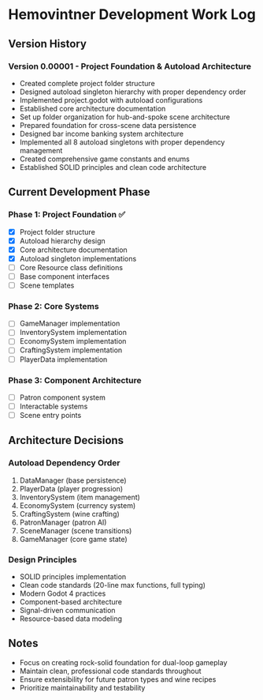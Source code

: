 # Hemovintner Development Work Log

## Version History

### Version 0.00001 - Project Foundation & Autoload Architecture
- Created complete project folder structure
- Designed autoload singleton hierarchy with proper dependency order
- Implemented project.godot with autoload configurations
- Established core architecture documentation
- Set up folder organization for hub-and-spoke scene architecture
- Prepared foundation for cross-scene data persistence
- Designed bar income banking system architecture
- Implemented all 8 autoload singletons with proper dependency management
- Created comprehensive game constants and enums
- Established SOLID principles and clean code architecture

## Current Development Phase

### Phase 1: Project Foundation ✅
- [x] Project folder structure
- [x] Autoload hierarchy design
- [x] Core architecture documentation
- [x] Autoload singleton implementations
- [ ] Core Resource class definitions
- [ ] Base component interfaces
- [ ] Scene templates

### Phase 2: Core Systems
- [ ] GameManager implementation
- [ ] InventorySystem implementation
- [ ] EconomySystem implementation
- [ ] CraftingSystem implementation
- [ ] PlayerData implementation

### Phase 3: Component Architecture
- [ ] Patron component system
- [ ] Interactable systems
- [ ] Scene entry points

## Architecture Decisions

### Autoload Dependency Order
1. DataManager (base persistence)
2. PlayerData (player progression)
3. InventorySystem (item management)
4. EconomySystem (currency system)
5. CraftingSystem (wine crafting)
6. PatronManager (patron AI)
7. SceneManager (scene transitions)
8. GameManager (core game state)

### Design Principles
- SOLID principles implementation
- Clean code standards (20-line max functions, full typing)
- Modern Godot 4 practices
- Component-based architecture
- Signal-driven communication
- Resource-based data modeling

## Notes
- Focus on creating rock-solid foundation for dual-loop gameplay
- Maintain clean, professional code standards throughout
- Ensure extensibility for future patron types and wine recipes
- Prioritize maintainability and testability
